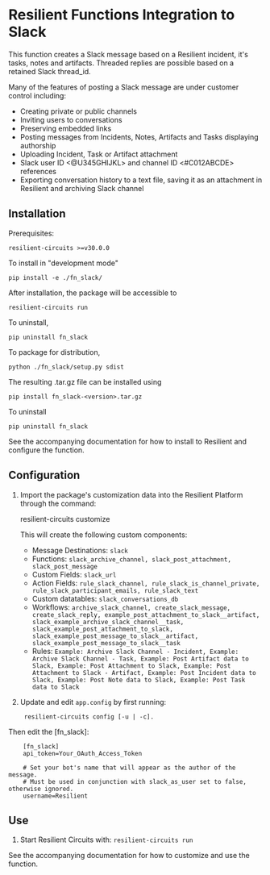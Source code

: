 # Resilient Functions Integration to Slack

This function creates a Slack message based on a Resilient incident, it's tasks, notes and artifacts. 
Threaded replies are possible based on a retained Slack thread_id.

Many of the features of posting a Slack message are under customer control including:
- Creating private or public channels
- Inviting users to conversations
- Preserving embedded links
- Posting messages from Incidents, Notes, Artifacts and Tasks displaying authorship
- Uploading Incident, Task or Artifact attachment
- Slack user ID <@U345GHIJKL> and channel ID <#C012ABCDE> references
- Exporting conversation history to a text file, saving it as an attachment in Resilient and archiving Slack channel

## Installation

Prerequisites:

    resilient-circuits >=v30.0.0

To install in "development mode"

    pip install -e ./fn_slack/

After installation, the package will be accessible to 
    
    resilient-circuits run

To uninstall,

    pip uninstall fn_slack

To package for distribution,

    python ./fn_slack/setup.py sdist

The resulting .tar.gz file can be installed using

    pip install fn_slack-<version>.tar.gz
    
To uninstall

    pip uninstall fn_slack
    
See the accompanying documentation for how to install to Resilient and configure the function.
    
## Configuration

1. Import the package's customization data into the Resilient Platform through the command:

    resilient-circuits customize

	This will create the following custom components:
	* Message Destinations: `slack`
	* Functions: `slack_archive_channel, slack_post_attachment, slack_post_message`
	* Custom Fields: `slack_url`
	* Action Fields: `rule_slack_channel, rule_slack_is_channel_private, rule_slack_participant_emails, rule_slack_text`
	* Custom datatables: `slack_conversations_db`
	* Workflows: `archive_slack_channel, create_slack_message, create_slack_reply, example_post_attachment_to_slack__artifact, slack_example_archive_slack_channel__task, slack_example_post_attachment_to_slack, slack_example_post_message_to_slack__artifact, slack_example_post_message_to_slack__task`
	* Rules: `Example: Archive Slack Channel - Incident, Example: Archive Slack Channel - Task, Example: Post Artifact data to Slack, Example: Post Attachment to Slack, Example: Post Attachment to Slack - Artifact, Example: Post Incident data to Slack, Example: Post Note data to Slack, Example: Post Task data to Slack`

2. Update and edit `app.config` by first running:

		resilient-circuits config [-u | -c]. 
		
Then edit the [fn_slack]:

```
    [fn_slack]
    api_token=Your_OAuth_Access_Token
    
    # Set your bot's name that will appear as the author of the message. 
    # Must be used in conjunction with slack_as_user set to false, otherwise ignored.
    username=Resilient
```

## Use

1. Start Resilient Circuits with: `resilient-circuits run`

See the accompanying documentation for how to customize and use the function.
